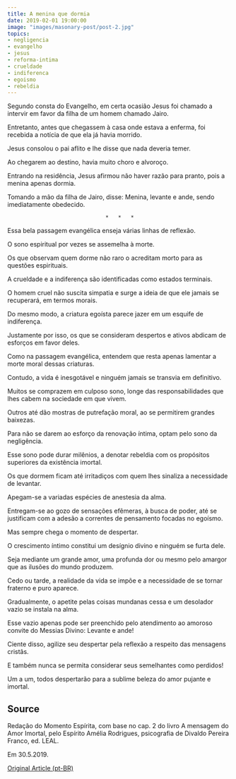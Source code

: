 ```yaml
---
title: A menina que dormia
date: 2019-02-01 19:00:00
image: "images/masonary-post/post-2.jpg"
topics: 
- negligencia
- evangelho
- jesus
- reforma-intima
- crueldade
- indiferenca
- egoismo
- rebeldia
---
```



Segundo consta do Evangelho, em certa ocasião Jesus foi chamado a intervir em
favor da filha de um homem chamado Jairo.

Entretanto, antes que chegassem à casa onde estava a enferma, foi recebida a
notícia de que ela já havia morrido.

Jesus consolou o pai aflito e lhe disse que nada deveria temer.

Ao chegarem ao destino, havia muito choro e alvoroço.

Entrando na residência, Jesus afirmou não haver razão para pranto, pois a
menina apenas dormia.

Tomando a mão da filha de Jairo, disse: Menina, levante e ande, sendo
imediatamente obedecido.

                                   *   *   *

Essa bela passagem evangélica enseja várias linhas de reflexão.

O sono espiritual por vezes se assemelha à morte.

Os que observam quem dorme não raro o acreditam morto para as questões
espirituais.

A crueldade e a indiferença são identificadas como estados terminais.

O homem cruel não suscita simpatia e surge a ideia de que ele jamais se
recuperará, em termos morais.

Do mesmo modo, a criatura egoísta parece jazer em um esquife de indiferença.

Justamente por isso, os que se consideram despertos e ativos abdicam de
esforços em favor deles.

Como na passagem evangélica, entendem que resta apenas lamentar a morte moral
dessas criaturas.

Contudo, a vida é inesgotável e ninguém jamais se transvia em definitivo.

Muitos se comprazem em culposo sono, longe das responsabilidades que lhes cabem
na sociedade em que vivem.

Outros até dão mostras de putrefação moral, ao se permitirem grandes baixezas.

Para não se darem ao esforço da renovação íntima, optam pelo sono da
negligência.

Esse sono pode durar milênios, a denotar rebeldia com os propósitos superiores
da existência imortal.

Os que dormem ficam até irritadiços com quem lhes sinaliza a necessidade de
levantar.

Apegam-se a variadas espécies de anestesia da alma.

Entregam-se ao gozo de sensações efêmeras, à busca de poder, até se justificam
com a adesão a correntes de pensamento focadas no egoísmo.

Mas sempre chega o momento de despertar.

O crescimento íntimo constitui um desígnio divino e ninguém se furta dele.

Seja mediante um grande amor, uma profunda dor ou mesmo pelo amargor que as
ilusões do mundo produzem.

Cedo ou tarde, a realidade da vida se impõe e a necessidade de se tornar
fraterno e puro aparece.

Gradualmente, o apetite pelas coisas mundanas cessa e um desolador vazio se
instala na alma.

Esse vazio apenas pode ser preenchido pelo atendimento ao amoroso convite do
Messias Divino: Levante e ande!

Ciente disso, agilize seu despertar pela reflexão a respeito das mensagens
cristãs.

E também nunca se permita considerar seus semelhantes como perdidos!

Um a um, todos despertarão para a sublime beleza do amor pujante e imortal.

## Source
Redação do Momento Espírita, com base no cap. 2 do livro
A mensagem do Amor Imortal, pelo Espírito Amélia Rodrigues,
psicografia de Divaldo Pereira Franco, ed. LEAL.

Em 30.5.2019.


[Original Article (pt-BR)](http://momento.com.br/pt/ler_texto.php?id=5755)
